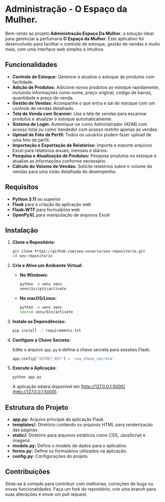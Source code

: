 

# Administração - O Espaço da Mulher.

Bem-vindo ao projeto **Administração Espaço Da Mulher**, a solução ideal para gerenciar a perfumaria **O Espaço da Mulher**. Este aplicativo foi desenvolvido para facilitar o controle de estoque, gestão de vendas e muito mais, com uma interface web simples e intuitiva.

## Funcionalidades

- **Controle de Estoque:** Gerencie e atualize o estoque de produtos com facilidade.
- **Adição de Produtos:** Adicione novos produtos ao estoque rapidamente, incluindo informações como nome, preço original, código de barras, quantidade e preço de venda.
- **Gestão de Vendas:** Acompanhe o que entra e sai do estoque com um controle de vendas detalhado.
- **Tela de Venda com Scanner:** Use a tela de vendas para escanear produtos e atualizar o estoque automaticamente.
- **Sistema de Login:** Autentique-se como Administrador (ADM) com acesso total ou como Vendedor com acesso restrito apenas às vendas.
- **Upload de Foto de Perfil:** Todos os usuários podem fazer upload de uma foto de perfil.
- **Importação e Exportação de Relatórios:** Importe e exporte arquivos Excel para relatórios anuais, mensais e diários.
- **Pesquisa e Atualização de Produtos:** Pesquise produtos no estoque e atualize as informações conforme necessário.
- **Cálculo do Volume de Vendas:** Solicite relatórios sobre o volume de vendas para uma visão detalhada do desempenho.

## Requisitos

- **Python 3.11** ou superior
- **Flask** para a criação da aplicação web
- **Flask-WTF** para formulários web
- **OpenPyXL** para manipulação de arquivos Excel

## Instalação

1. **Clone o Repositório:**

   ```bash
   git clone https://github.com/seu-usuario/seu-repositorio.git
   cd seu-repositorio
   ```

2. **Crie e Ative um Ambiente Virtual:**

   - **No Windows:**

     ```bash
     python -m venv venv
     venv\Scripts\activate
     ```

   - **No macOS/Linux:**

     ```bash
     python -m venv venv
     source venv/bin/activate
     ```

3. **Instale as Dependências:**

   ```bash
   pip install -r requirements.txt
   ```

4. **Configure a Chave Secreta:**

   Edite o arquivo `app.py` e defina a chave secreta para sessões Flask:

   ```python
   app.config['SECRET_KEY'] = 'sua_chave_secreta'
   ```

5. **Execute a Aplicação:**

   ```bash
   python app.py
   ```

   A aplicação estará disponível em [http://127.0.0.1:5000](http://127.0.0.1:5000).

## Estrutura do Projeto

- **app.py:** Arquivo principal da aplicação Flask.
- **templates/:** Diretório contendo os arquivos HTML para renderização das páginas.
- **static/:** Diretório para arquivos estáticos como CSS, JavaScript e imagens.
- **models.py:** Define o modelo de dados para o aplicativo.
- **forms.py:** Define os formulários utilizados na aplicação.
- **config.py:** Configurações do projeto.

## Contribuições

Sinta-se à vontade para contribuir com melhorias, correções de bugs ou novas funcionalidades. Faça um fork do repositório, crie uma branch para suas alterações e envie um pull request.



